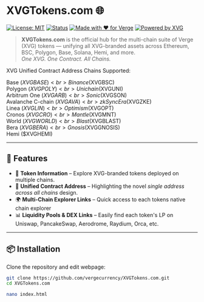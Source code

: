# XVGTokens.com 🌐

[![License: MIT](https://img.shields.io/badge/License-MIT-green.svg)](LICENSE)
[![Status](https://img.shields.io/badge/Project-Active-brightgreen.svg)](#)
[![Made with ❤️ for Verge](https://img.shields.io/badge/Made%20with-%E2%9D%A4-red.svg)](#)
[![Powered by XVG](https://img.shields.io/badge/Powered%20by-XVG-blue.svg)](https://XVGTokens.com)

> **XVGTokens.com** is the official hub for the multi-chain suite of Verge (XVG) tokens — unifying all XVG-branded assets across Ethereum, BSC, Polygon, Base, Solana, Hemi, and more.  
> *One XVG. One Contract. All Chains.*

XVG Unified Contract Address Chains Supported:<br>

Base ($XVGBASE)<br>
Binance ($XVGBSC)<br>
Polygon ($XVGPOLY)<br>
Unichain ($XVGUNI)<br>
Arbitrum One ($XVGARB)<br>
Sonic ($XVGSON)<br>
Avalanche C-chain ($XVGAVA)<br>
zkSync Era ($XVGZKE)<br>
Linea ($XVGLIN)<br>
Optimism ($XVGOPT)<br>
Cronos ($XVGCRO)<br>
Mantle ($XVGMNT)<br>
World ($XVGWORLD)<br>
Blast ($XVGBLAST)<br>
Bera  ($XVGBERA)<br>
Gnosis ($XVGGNOSIS)<br>
Hemi ($XVGHEMI)<br>



---

## 🚀 Features

- 📖 **Token Information** – Explore XVG-branded tokens deployed on multiple chains.  
- 🔗 **Unified Contract Address** – Highlighting the novel *single address across all chains* design.  
- 🌍 **Multi-Chain Explorer Links** – Quick access to each tokens native chain explorer 
- 📊 **Liquidity Pools & DEX Links** – Easily find each token's LP on Uniswap, PancakeSwap, Aerodrome, Raydium, Orca, etc.  

---

## 📦 Installation

Clone the repository and edit webpage:

```bash
git clone https://github.com/vergecurrency/XVGTokens.com.git
cd XVGTokens.com

nano index.html 
